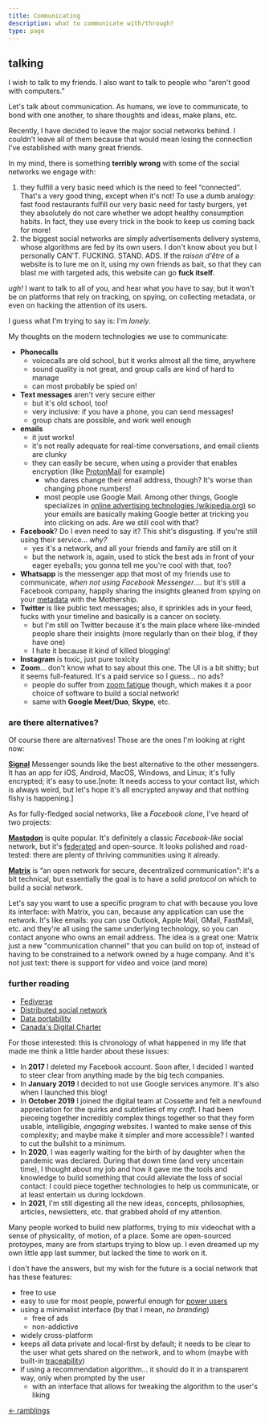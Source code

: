 ```yaml
---
title: Communicating
description: what to communicate with/through?
type: page
---
```


## talking

I wish to talk to my friends. I also want to talk to people who “aren't good with computers.”

Let's talk about communication. As humans, we love to communicate, to bond with one another, to share thoughts and ideas, make plans, etc.

Recently, I have decided to leave the major social networks behind. I couldn't leave all of them because that would mean losing the connection I've established with many great friends.

In my mind, there is something **terribly wrong** with some of the social networks we engage with:

1. they fulfill a very basic need which is the need to feel “connected”. That's a very good thing, except when it's not! To use a dumb analogy: fast food restaurants fulfill our very basic need for tasty burgers, yet they absolutely do not care whether we adopt healthy consumption habits. In fact, they use every trick in the book to keep us coming back for more!
2. the biggest social networks are simply advertisements delivery systems, whose algorithms are fed by its own users. I don't know about you but I personally CAN'T. FUCKING. STAND. ADS. If the _raison d'être_ of a website is to lure me on it, using my own friends as bait, so that they can blast me with targeted ads, this website can go **fuck itself**.

_ugh!_ I want to talk to all of you, and hear what you have to say, but it won't be on platforms that rely on tracking, on spying, on collecting metadata, or even on hacking the attention of its users.

I guess what I'm trying to say is: I'm _lonely_.

<aside data-component="drawer" data-label="extra content! (+)">

My thoughts on the modern technologies we use to communicate:

* **Phonecalls**
  - voicecalls are old school, but it works almost all the time, anywhere
  - sound quality is not great, and group calls are kind of hard to manage
  - can most probably be spied on!
* **Text messages** aren't very secure either
  - but it's old school, too!
  - very inclusive: if you have a phone, you can send messages!
  - group chats are possible, and work well enough
* **emails**
  - it just works!
  - it's not really adequate for real-time conversations, and email clients are clunky
  - they can easily be secure, when using a provider that enables encryption (like [ProtonMail](https://protonmail.com/) for example)
    - who dares change their email address, though? It's worse than changing phone numbers!
    - most people use Google Mail. Among other things, Google specializes in [online advertising technologies (wikipedia.org)](https://en.wikipedia.org/wiki/Google) so your emails are basically making Google better at tricking you into clicking on ads. Are we still cool with that?
* **Facebook**? Do I even need to say it? This shit's disgusting. If you're still using their service... _why?_
  - yes it's a network, and all your friends and family are still on it
  - but the network is, again, used to stick the best ads in front of your eager eyeballs; you gonna tell me you're cool with that, too?
* **Whatsapp** is the messenger app that most of my friends use to communicate, _when not using Facebook Messenger_.... but it's still a Facebook company, happily sharing the insights gleaned from spying on your [metadata](https://en.wikipedia.org/wiki/Metadata) with the Mothership.
* **Twitter** is like public text messages; also, it sprinkles ads in your feed, fucks with your timeline and basically is a cancer on society.
  - but I'm still on Twitter because it's the main place where like-minded people share their insights (more regularly than on their blog, if they have one)
  - I hate it because it kind of killed blogging!
* **Instagram** is toxic, just pure toxicity
* **Zoom**... don't know what to say about this one. The UI is a bit shitty; but it seems full-featured. It's a paid service so I guess... no ads?
  - people do suffer from [zoom fatigue](https://duckduckgo.com/?q=zoom+fatigue) though, which makes it a poor choice of software to build a social network!
  - same with **Google Meet/Duo**, **Skype**, etc.

</aside>

### are there alternatives?

Of course there are alternatives! Those are the ones I'm looking at right now:

**[Signal](https://www.signal.org/)** Messenger sounds like the best alternative to the other messengers. It has an app for iOS, Android, MacOS, Windows, and Linux; it's fully encrypted; it's easy to use.[note: It needs access to your contact list, which is always weird, but let's hope it's all encrypted anyway and that nothing fishy is happening.]

As for fully-fledged social networks, like a _Facebook clone_, I've heard of two projects:

**[Mastodon](https://mastodon.social)** is quite popular. It's definitely a classic _Facebook-like_ social network, but it's [federated](https://en.wikipedia.org/wiki/Federation_%28information_technology%29) and open-source. It looks polished and road-tested: there are plenty of thriving communities using it already.

**[Matrix](https://matrix.org/)** is “an open network for secure, decentralized communication”: it's a bit technical, but essentially the goal is to have a solid _protocol_ on which to build a social network.

Let's say you want to use a specific program to chat with because you love its interface: with Matrix, you can, because any application can use the network. It's like emails: you can use Outlook, Apple Mail, GMail, FastMail, etc. and they're all using the same underlying technology, so you can contact anyone who owns an email address. The idea is a great one: Matrix just a new "communication channel" that you can build on top of, instead of having to be constrained to a network owned by a huge company. And it's not just text: there is support for video and voice (and more)

### further reading

* [Fediverse](https://en.wikipedia.org/wiki/Fediverse)
* [Distributed social network](https://en.wikipedia.org/wiki/Distributed_social_network)
* [Data portability](https://en.wikipedia.org/wiki/Data_portability)
* [Canada's Digital Charter](https://www.ic.gc.ca/eic/site/062.nsf/eng/h_00108.html)

<div data-component="drawer">

For those interested: this is chronology of what happened in my life that made me think a little harder about these issues:

* In **2017** I deleted my Facebook account. Soon after, I decided I wanted to steer clear from anything made by the big tech companies.
* In **January 2019** I decided to not use Google services anymore. It's also when I launched this blog!
* In **October 2019** I joined the digital team at Cossette and felt a newfound appreciation for the quirks and subtleties of my _craft_. I had been pieceing together incredibly complex things together so that they form usable, intelligible, _engaging_ websites. I wanted to make sense of this complexity; and maybe make it simpler and more accessible? I wanted to cut the bullshit to a minimum.
* In **2020**, I was eagerly waiting for the birth of by daughter when the pandemic was declared. During that down time (and very uncertain time), I thought about my job and how it gave me the tools and knowledge to build something that could alleviate the loss of social contact: I could piece together technologies to help us communicate, or at least entertain us during lockdown.
* In **2021**, I'm still digesting all the new ideas, concepts, philosophies, articles, newsletters, etc. that grabbed ahold of my attention.

Many people worked to build new platforms, trying to mix videochat with a sense of physicality, of motion, of a place. Some are open-sourced protoypes, many are from startups trying to blow up. I even dreamed up my own little app last summer, but lacked the time to work on it.

I don't have the answers, but my wish for the future is a social network that has these features:

* free to use
* easy to use for most people, powerful enough for [power users](https://en.wikipedia.org/wiki/Power_user)
* using a minimalist interface (by that I mean, _no branding_)
  - free of ads
  - non-addictive
* widely cross-platform
* keeps all data private and local-first by default; it needs to be clear to the user what gets shared on the network, and to whom (maybe with built-in [traceability](https://en.wikipedia.org/wiki/Traceability))
* if using a recommendation algorithm... it should do it in a transparent way, only when prompted by the user
  - with an interface that allows for tweaking the algorithm to the user's liking

</div>

<a href="/ramblings" class="button button--light"><- ramblings</a>
